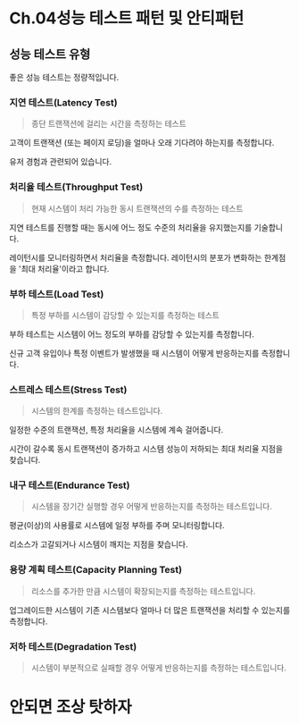 # Ch.04성능 테스트 패턴 및 안티패턴

## 성능 테스트 유형

좋은 성능 테스트는 정량적입니다.

### 지연 테스트(Latency Test)

> 종단 트랜잭션에 걸리는 시간을 측정하는 테스트

고객이 트랜잭션 (또는 페이지 로딩)을 얼마나 오래 기다려야 하는지를 측정합니다.

유저 경험과 관련되어 있습니다.

### 처리율 테스트(Throughput Test)

> 현재 시스템이 처리 가능한 동시 트랜잭션의 수를 측정하는 테스트

지연 테스트를 진행할 때는 동시에 어느 정도 수준의 처리율을 유지했는지를 기술합니다.

레이턴시를 모니터링하면서 처리율을 측정합니다. 레이턴시의 분포가 변화하는 한계점을 '최대 처리율'이라고 합니다.

### 부하 테스트(Load Test)

> 특정 부하를 시스템이 감당할 수 있는지를 측정하는 테스트

부하 테스트는 시스템이 어느 정도의 부하를 감당할 수 있는지를 측정합니다.

신규 고객 유입이나 특정 이벤트가 발생했을 때 시스템이 어떻게 반응하는지를 측정합니다.

### 스트레스 테스트(Stress Test)

> 시스템의 한계를 측정하는 테스트입니다.

일정한 수준의 트랜잭션, 특정 처리율을 시스템에 계속 걸어줍니다.

시간이 갈수록 동시 트랜잭션이 증가하고 시스템 성능이 저하되는 최대 처리율 지점을 찾습니다.

### 내구 테스트(Endurance Test)

> 시스템을 장기간 실행할 경우 어떻게 반응하는지를 측정하는 테스트입니다.

평균(이상)의 사용률로 시스템에 일정 부하를 주며 모니터링합니다.

리소스가 고갈되거나 시스템이 깨지는 지점을 찾습니다.

### 용량 계획 테스트(Capacity Planning Test)

> 리소스를 추가한 만큼 시스템이 확장되는지를 측정하는 테스트입니다.

업그레이드한 시스템이 기존 시스템보다 얼마나 더 많은 트랜잭션을 처리할 수 있는지를 측정합니다.

### 저하 테스트(Degradation Test)

> 시스템이 부분적으로 실패할 경우 어떻게 반응하는지를 측정하는 테스트입니다.

# 안되면 조상 탓하자